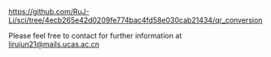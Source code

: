 https://github.com/RuJ-Li/sci/tree/4ecb265e42d0209fe774bac4fd58e030cab21434/qr_conversion

Please feel free to contact for further information at
lirujun21@mails.ucas.ac.cn
